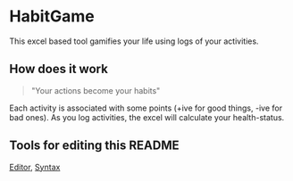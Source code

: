 # HabitGame

This excel based tool gamifies your life using logs of your activities.

## How does it work

> "Your actions become your habits"

Each activity is associated with some points (+ive for good things, -ive for bad ones). As you log activities, the excel will calculate your health-status. 


## Tools for editing this README
[Editor](http://dillinger.io/), [Syntax](https://github.com/adam-p/markdown-here/wiki/Markdown-Cheatsheet)
